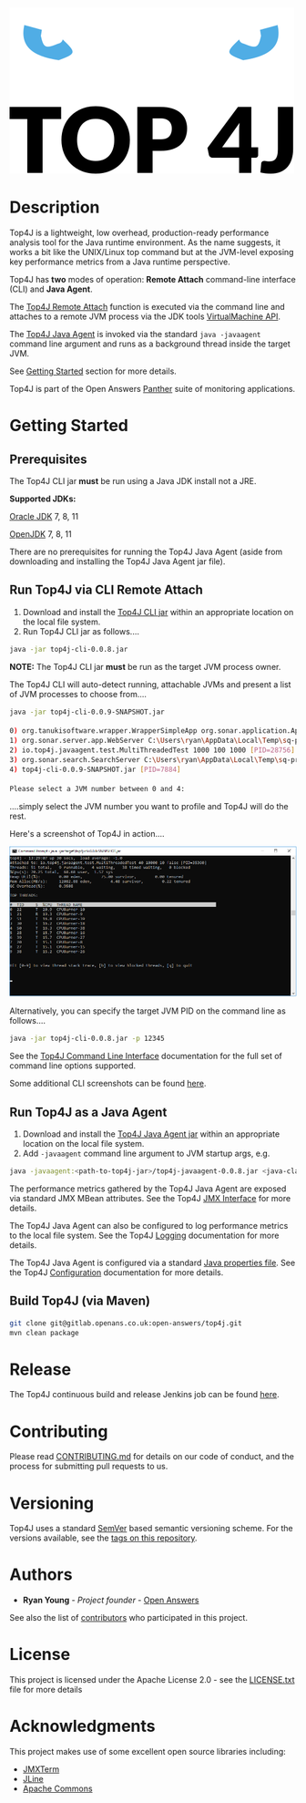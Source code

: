 ![Top4J Logo](/images/top4j-icon-panther-style.png)

Description
===========

Top4J is a lightweight, low overhead, production-ready performance analysis tool for the Java runtime environment. As the name suggests, it works a bit like the UNIX/Linux top command but at the JVM-level exposing key performance metrics from a Java runtime perspective.

Top4J has **two** modes of operation: **Remote Attach** command-line interface (CLI) and **Java Agent**.

The [Top4J Remote Attach](/README.md#run-top4j-via-cli-remote-attach) function is executed via the command line and attaches to a remote JVM process via the JDK tools [VirtualMachine API](https://docs.oracle.com/javase/8/docs/jdk/api/attach/spec/com/sun/tools/attach/VirtualMachine.html).

The [Top4J Java Agent](/README.md#run-top4j-as-a-java-agent) is invoked via the standard `java -javaagent` command line argument and runs as a background thread inside the target JVM.

See [Getting Started](/README.md#getting-started) section for more details.

Top4J is part of the Open Answers [Panther](https://www.openanswers.co.uk/products/panther) suite of monitoring applications.

Getting Started
===============

Prerequisites
-------------

The Top4J CLI jar **must** be run using a Java JDK install not a JRE.

**Supported JDKs:**

[Oracle JDK](https://www.oracle.com/technetwork/java/javase/downloads/index.html) 7, 8, 11

[OpenJDK](https://openjdk.java.net/) 7, 8, 11

There are no prerequisites for running the Top4J Java Agent (aside from downloading and installing the Top4J Java Agent jar file).

Run Top4J via CLI Remote Attach
-------------------------------

1. Download and install the [Top4J CLI jar](http://hlcit003:8081/nexus/content/repositories/releases/io/top4j/top4j-cli/0.0.8/top4j-cli-0.0.8.jar) within an appropriate location on the local file system.
1. Run Top4J CLI jar as follows....

```bash
java -jar top4j-cli-0.0.8.jar
```

**NOTE:** The Top4J CLI jar **must** be run as the target JVM process owner.

The Top4J CLI will auto-detect running, attachable JVMs and present a list of JVM processes to choose from....

```bash
java -jar top4j-cli-0.0.9-SNAPSHOT.jar

0) org.tanukisoftware.wrapper.WrapperSimpleApp org.sonar.application.App [PID=8800]
1) org.sonar.server.app.WebServer C:\Users\ryan\AppData\Local\Temp\sq-process6076250228712711580properties [PID=9840]
2) io.top4j.javaagent.test.MultiThreadedTest 1000 100 1000 [PID=28756]
3) org.sonar.search.SearchServer C:\Users\ryan\AppData\Local\Temp\sq-process647990075843669775properties [PID=10876]
4) top4j-cli-0.0.9-SNAPSHOT.jar [PID=7884]

Please select a JVM number between 0 and 4:
```

....simply select the JVM number you want to profile and Top4J will do the rest.

Here's a screenshot of Top4J in action....

![Top4J Top Threads Screenshot](/images/top4j-top-threads-screenshot.png)

Alternatively, you can specify the target JVM PID on the command line as follows....

```bash
java -jar top4j-cli-0.0.8.jar -p 12345
```

See the [Top4J Command Line Interface](/docs/COMMAND_LINE_INTERFACE.md) documentation for the full set of command line options supported.

Some additional CLI screenshots can be found [here](/docs/SCREENSHOTS.md).

Run Top4J as a Java Agent
-------------------------

1. Download and install the [Top4J Java Agent jar](http://hlcit003:8081/nexus/content/repositories/releases/io/top4j/top4j-javaagent/0.0.8/top4j-javaagent-0.0.8.jar) within an appropriate location on the local file system.
1. Add `-javaagent` command line argument to JVM startup args, e.g.

```bash
java -javaagent:<path-to-top4j-jar>/top4j-javaagent-0.0.8.jar <java-class-name>
```

The performance metrics gathered by the Top4J Java Agent are exposed via standard JMX MBean attributes. See the Top4J [JMX Interface](/docs/JMX_INTERFACE.md) for more details.

The Top4J Java Agent can also be configured to log performance metrics to the local file system. See the Top4J [Logging](/docs/LOGGING.md) documentation for more details.

The Top4J Java Agent is configured via a standard [Java properties file](https://docs.oracle.com/javase/tutorial/essential/environment/properties.html). See the Top4J [Configuration](/docs/CONFIGURATION.md) documentation for more details.

Build Top4J (via Maven)
-----------------------
```bash
git clone git@gitlab.openans.co.uk:open-answers/top4j.git
mvn clean package
```

Release
=======
The Top4J continuous build and release Jenkins job can be found [here](http://hlcit001:8080/jenkins/job/top4j/).

Contributing
============

Please read [CONTRIBUTING.md](/CONTRIBUTING.md) for details on our code of conduct, and the process for submitting pull requests to us.

Versioning
==========

Top4J uses a standard [SemVer](http://semver.org/) based semantic versioning scheme. For the versions available, see the [tags on this repository](https://github.com/OpenAnswers/top4j/tags).

Authors
=======

* **Ryan Young** - *Project founder* - [Open Answers](https://github.com/OpenAnswers)

See also the list of [contributors](https://github.com/OpenAnswers/top4j/contributors) who participated in this project.

License
=======

This project is licensed under the Apache License 2.0 - see the [LICENSE.txt](/LICENSE.txt) file for more details

Acknowledgments
===============

This project makes use of some excellent open source libraries including:

* [JMXTerm](https://docs.cyclopsgroup.org/jmxterm)
* [JLine](https://github.com/jline/jline2)
* [Apache Commons](https://commons.apache.org/)

